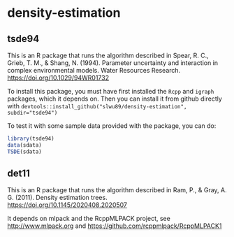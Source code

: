 # density-estimation

## tsde94

This is an R package that runs the algorithm described in Spear, R. C., Grieb, T. M., & Shang, N. (1994). Parameter uncertainty and interaction in complex environmental models. Water Resources Research. https://doi.org/10.1029/94WR01732

To install this package, you must have first installed the `Rcpp` and `igraph` packages, which it depends on.  Then you can install it from github directly with `devtools::install_github("slwu89/density-estimation", subdir="tsde94")`

To test it with some sample data provided with the package, you can do:

```R
library(tsde94)
data(sdata)
TSDE(sdata)
```


## det11

This is an R package that runs the algorithm described in Ram, P., & Gray, A. G. (2011). Density estimation trees. https://doi.org/10.1145/2020408.2020507

It depends on mlpack and the RcppMLPACK project, see http://www.mlpack.org and https://github.com/rcppmlpack/RcppMLPACK1
